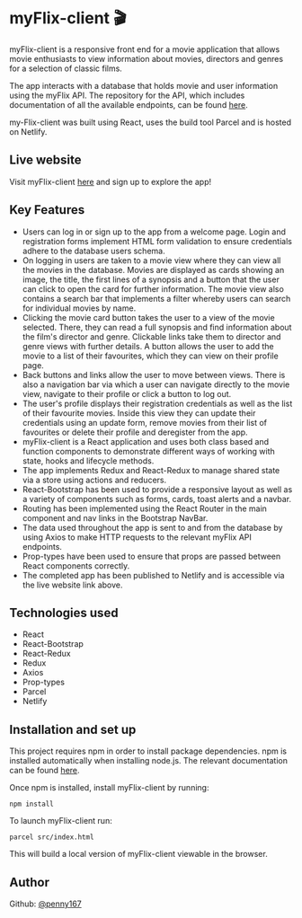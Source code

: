# myFlix-client 🎬

myFlix-client is a responsive front end for a movie application that allows movie enthusiasts to view information about movies, directors and genres for a selection of classic films. 

The app interacts with a database that holds movie and user information using the myFlix API. The repository for the API, which includes documentation of all the available endpoints, can be found [here](https://github.com/Penny167/myFlix).

my-Flix-client was built using React, uses the build tool Parcel and is hosted on Netlify.

## Live website

Visit myFlix-client [here]() and sign up to explore the app!

## Key Features

- Users can log in or sign up to the app from a welcome page. Login and registration forms implement HTML form validation to ensure credentials adhere to the database users schema.
- On logging in users are taken to a movie view where they can view all the movies in the database. Movies are displayed as cards showing an image, the title, the first lines of a synopsis and a button that the user can click to open the card for further information. The movie view also contains a search bar that implements a filter whereby users can search for individual movies by name.
- Clicking the movie card button takes the user to a view of the movie selected. There, they can read a full synopsis and find information about the film's director and genre. Clickable links take them to director and genre views with further details. A button allows the user to add the movie to a list of their favourites, which they can view on their profile page.
- Back buttons and links allow the user to move between views. There is also a navigation bar via which a user can navigate directly to the movie view, navigate to their profile or click a button to log out.
- The user's profile displays their registration credentials as well as the list of their favourite movies. Inside this view they can update their credentials using an update form, remove movies from their list of favourites or delete their profile and deregister from the app.
- myFlix-client is a React application and uses both class based and function components to demonstrate different ways of working with state, hooks and lifecycle methods.
- The app implements Redux and React-Redux to manage shared state via a store using actions and reducers. 
- React-Bootstrap has been used to provide a responsive layout as well as a variety of components such as forms, cards, toast alerts and a navbar.
- Routing has been implemented using the React Router in the main component and nav links in the Bootstrap NavBar.
- The data used throughout the app is sent to and from the database by using Axios to make HTTP requests to the relevant myFlix API endpoints.
- Prop-types have been used to ensure that props are passed between React components correctly.
- The completed app has been published to Netlify and is accessible via the live website link above.

## Technologies used

- React
- React-Bootstrap
- React-Redux
- Redux
- Axios
- Prop-types
- Parcel
- Netlify

## Installation and set up

This project requires npm in order to install package dependencies. npm is installed automatically when installing node.js. The relevant documentation can be found [here](https://nodejs.org/en/).

Once npm is installed, install myFlix-client by running: 
```
npm install
```
To launch myFlix-client run:
```
parcel src/index.html
```
This will build a local version of myFlix-client viewable in the browser. 

## Author
Github: [@penny167](https://github.com/Penny167)